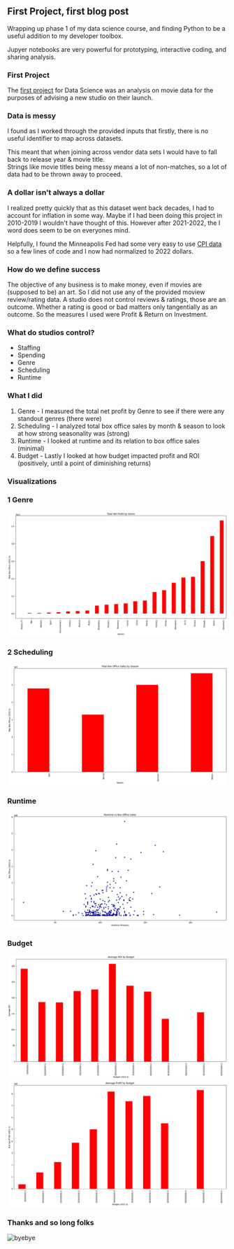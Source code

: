 ## First Project, first blog post
Wrapping up phase 1 of my data science course, and finding Python to be a useful addition to my developer toolbox.

Jupyer notebooks are very powerful for prototyping, interactive coding, and sharing analysis.

### First Project
The [first project](https://github.com/learn-co-curriculum/dsc-phase-1-project-v2-4) for Data Science was an analysis on movie data for the purposes of advising a new studio on their launch.


### Data is messy
I found as I worked through the provided inputs that firstly, there is no useful identifier to map across datasets.  

This meant that when joining across vendor data sets I would have to fall back to release year & movie title.  
Strings like movie titles being messy means a lot of non-matches, so a lot of data had to be thrown away to proceed.

### A dollar isn't always a dollar
I realized pretty quickly that as this dataset went back decades, I had to account for inflation in some way.
Maybe if I had been doing this project in 2010-2019 I wouldn't have thought of this.  However after 2021-2022, the I word does seem to be on everyones mind.

Helpfully, I found the Minneapolis Fed had some very easy to use [CPI data](https://www.minneapolisfed.org/about-us/monetary-policy/inflation-calculator/consumer-price-index-1913-) so a few lines of code and I now had normalized to 2022 dollars.

### How do we define success
The objective of any business is to make money, even if movies are (supposed to be) an art.  So I did not use any of the provided moview review/rating data.  A studio does not control reviews & ratings, those are an outcome.  Whether a rating is good or bad matters only tangentially as an outcome.  So the measures I used were Profit & Return on Investment.

### What do studios control?
* Staffing
* Spending
* Genre
* Scheduling
* Runtime

### What I did
1. Genre - I measured the total net profit by Genre to see if there were any standout genres (there were)
2. Scheduling - I analyzed total box office sales by month & season to look at how strong seasonality was (strong)
3. Runtime - I looked at runtime and its relation to box office sales (minimal) 
4. Budget - Lastly I looked at how budget impacted profit and ROI (positively, until a point of diminishing returns)

### Visualizations 
### 1 Genre 
![genre](/images/post1_genres.png)
### 2 Scheduling
![schedule](/images/post1_season.png)
### Runtime
![runtime](/images/post1_runtime.png)
### Budget
![budget_roi](/images/post1_budget_roi.png)
![buget_profit](/images/post1_budget_profit.png)

### Thanks and so long folks
![byebye](https://media.giphy.com/media/bOwOAey4MDO3ivBkgK/giphy.gif?cid=ecf05e47ee85jfyqagqyk139l7l7vphstgw0mrc2ym3amhdz&rid=giphy.gif&ct=g)
